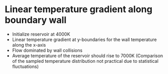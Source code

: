 # Linear temperature gradient along boundary wall
* Initialize reservoir at 4000K
* Linear temperature gradient at y-boundaries for the wall temperature along the x-axis
* Flow dominated by wall collisions
* Average temperature of the reservoir should rise to 7000K (Comparison of the sampled temperature distribution not practical due to statistical fluctuations)